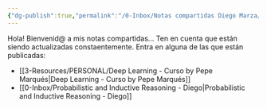 ```yaml
---
{"dg-publish":true,"permalink":"/0-Inbox/Notas compartidas Diego Marza/","tags":["gardenEntry"],"noteIcon":""}
---
```



Hola! Bienvenid@ a mis notas compartidas...
Ten en cuenta que están siendo actualizadas constaentemente.
Entra en alguna de las que están publicadas:

- [[3-Resources/PERSONAL/Deep Learning - Curso by Pepe Marqués\|Deep Learning - Curso by Pepe Marqués]]
- [[0-Inbox/Probabilistic and Inductive Reasoning - Diego\|Probabilistic and Inductive Reasoning - Diego]]


